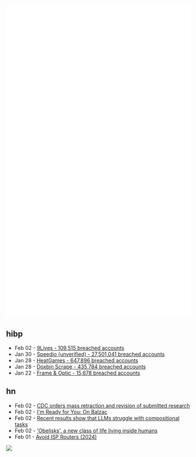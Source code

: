 ![Metrics](https://raw.githubusercontent.com/phixion/phixion/master/metrics.svg)

## hibp

<!--
for https://github.com/phixion/phixion/blob/main/.github/workflows/feeds.yml
-->
<!--START_SECTION:haveibeenpwnd-->
- Feb 02 - [9Lives - 109,515 breached accounts](https://haveibeenpwned.com/PwnedWebsites#9Lives)
- Jan 30 - [Speedio (unverified) - 27,501,041 breached accounts](https://haveibeenpwned.com/PwnedWebsites#Speedio)
- Jan 28 - [HeatGames - 647,896 breached accounts](https://haveibeenpwned.com/PwnedWebsites#HeatGames)
- Jan 28 - [Doxbin Scrape - 435,784 breached accounts](https://haveibeenpwned.com/PwnedWebsites#DoxbinScrape)
- Jan 22 - [Frame & Optic - 15,678 breached accounts](https://haveibeenpwned.com/PwnedWebsites#FrameAndOptic)
<!--END_SECTION:haveibeenpwnd-->

## hn

<!--
for https://github.com/phixion/phixion/blob/main/.github/workflows/feeds.yml
-->
<!--START_SECTION:hn-->
- Feb 02 - [CDC orders mass retraction and revision of submitted research](https://insidemedicine.substack.com/p/breaking-news-cdc-orders-mass-retraction)
- Feb 02 - [I'm Ready for You: On Balzac](https://www.lrb.co.uk/the-paper/v47/n01/raymond-n.-mackenzie/i-m-ready-for-you)
- Feb 02 - [Recent results show that LLMs struggle with compositional tasks](https://www.quantamagazine.org/chatbot-software-begins-to-face-fundamental-limitations-20250131/)
- Feb 02 - ['Obelisks', a new class of life living inside humans](https://bgr.com/science/researchers-just-discovered-an-entirely-new-class-of-life-living-inside-humans/)
- Feb 01 - [Avoid ISP Routers (2024)](https://routersecurity.org/ISProuters.php)
<!--END_SECTION:hn-->

<!--
for https://yhype.me
-->
![](https://hit.yhype.me/github/profile?user_id=13013670)
